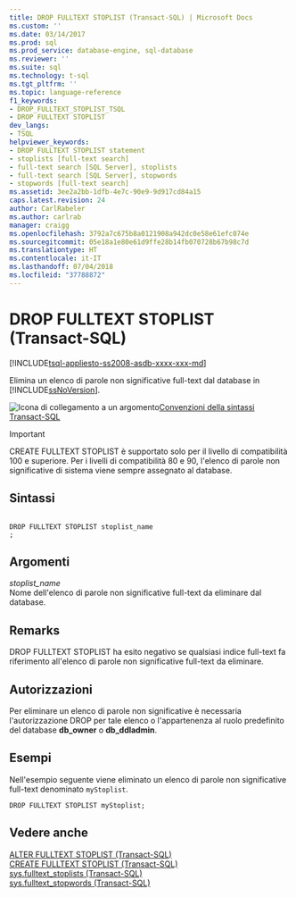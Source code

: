 ```yaml
---
title: DROP FULLTEXT STOPLIST (Transact-SQL) | Microsoft Docs
ms.custom: ''
ms.date: 03/14/2017
ms.prod: sql
ms.prod_service: database-engine, sql-database
ms.reviewer: ''
ms.suite: sql
ms.technology: t-sql
ms.tgt_pltfrm: ''
ms.topic: language-reference
f1_keywords:
- DROP_FULLTEXT_STOPLIST_TSQL
- DROP FULLTEXT STOPLIST
dev_langs:
- TSQL
helpviewer_keywords:
- DROP FULLTEXT STOPLIST statement
- stoplists [full-text search]
- full-text search [SQL Server], stoplists
- full-text search [SQL Server], stopwords
- stopwords [full-text search]
ms.assetid: 3ee2a2bb-1dfb-4e7c-90e9-9d917cd84a15
caps.latest.revision: 24
author: CarlRabeler
ms.author: carlrab
manager: craigg
ms.openlocfilehash: 3792a7c675b8a0121908a942dc0e58e61efc074e
ms.sourcegitcommit: 05e18a1e80e61d9ffe28b14fb070728b67b98c7d
ms.translationtype: HT
ms.contentlocale: it-IT
ms.lasthandoff: 07/04/2018
ms.locfileid: "37788872"
---
```

# <a name="drop-fulltext-stoplist-transact-sql"></a>DROP FULLTEXT STOPLIST (Transact-SQL)
[!INCLUDE[tsql-appliesto-ss2008-asdb-xxxx-xxx-md](../../includes/tsql-appliesto-ss2008-asdb-xxxx-xxx-md.md)]

  Elimina un elenco di parole non significative full-text dal database in [!INCLUDE[ssNoVersion](../../includes/ssnoversion-md.md)].  
  
 ![Icona di collegamento a un argomento](../../database-engine/configure-windows/media/topic-link.gif "Icona di collegamento a un argomento")[Convenzioni della sintassi Transact-SQL](../../t-sql/language-elements/transact-sql-syntax-conventions-transact-sql.md)  
  
> [!IMPORTANT]  
>  CREATE FULLTEXT STOPLIST è supportato solo per il livello di compatibilità 100 e superiore. Per i livelli di compatibilità 80 e 90, l'elenco di parole non significative di sistema viene sempre assegnato al database.  
  
## <a name="syntax"></a>Sintassi  
  
```  
  
DROP FULLTEXT STOPLIST stoplist_name  
;  
```  
  
## <a name="arguments"></a>Argomenti  
 *stoplist_name*  
 Nome dell'elenco di parole non significative full-text da eliminare dal database.  
  
## <a name="remarks"></a>Remarks  
 DROP FULLTEXT STOPLIST ha esito negativo se qualsiasi indice full-text fa riferimento all'elenco di parole non significative full-text da eliminare.  
  
## <a name="permissions"></a>Autorizzazioni  
 Per eliminare un elenco di parole non significative è necessaria l'autorizzazione DROP per tale elenco o l'appartenenza al ruolo predefinito del database **db_owner** o **db_ddladmin**.  
  
## <a name="examples"></a>Esempi  
 Nell'esempio seguente viene eliminato un elenco di parole non significative full-text denominato `myStoplist`.  
  
```  
DROP FULLTEXT STOPLIST myStoplist;  
```  
  
## <a name="see-also"></a>Vedere anche  
 [ALTER FULLTEXT STOPLIST &#40;Transact-SQL&#41;](../../t-sql/statements/alter-fulltext-stoplist-transact-sql.md)   
 [CREATE FULLTEXT STOPLIST &#40;Transact-SQL&#41;](../../t-sql/statements/create-fulltext-stoplist-transact-sql.md)   
 [sys.fulltext_stoplists &#40;Transact-SQL&#41;](../../relational-databases/system-catalog-views/sys-fulltext-stoplists-transact-sql.md)   
 [sys.fulltext_stopwords &#40;Transact-SQL&#41;](../../relational-databases/system-catalog-views/sys-fulltext-stopwords-transact-sql.md)  
  
  
